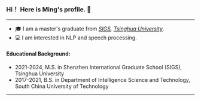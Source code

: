 ### Hi！ Here is Ming's profile. 👋

------

- 🎓 I am a master's graduate from *[SIGS](https://www.sigs.tsinghua.edu.cn/en), [Tsinghua University](https://www.tsinghua.edu.cn/en)*.  
- 💻 I am interested in NLP and speech processing.

#### Educational Background:

- 2021-2024, M.S. in Shenzhen International Graduate School (SIGS), Tsinghua University
- 2017-2021, B.S. in Department of Intelligence Science and Technology, South China University of Technology

------
